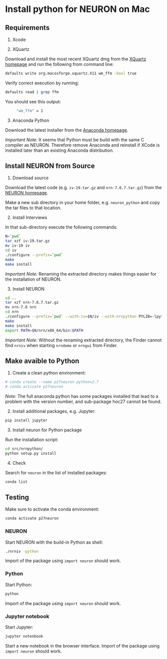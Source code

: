# Install python for NEURON on Mac

## Requirements

1. Xcode

2. XQuartz

Download and install the most recent XQuartz dmg from the [XQuartz homepage](http://xquartz.org) and
run the following from command line:

```bash
defaults write org.macosforge.xquartz.X11 wm_ffm -bool true
```
Verify correct execution by running:
```bash
defaults read | grep ffm
```
You should see this output:
```bash
     "wm_ffm" = 1
```

3. Anaconda Python

Download the latest installer from the [Anaconda homepage](https://www.anaconda.com/distribution/).

_Important Note:_ It seems that Python must be build with the same C compiler as NEURON. Therefore remove Anaconda and reinstall if XCode is installed later than an existing Anaconda distribution.



## Install NEURON  from Source

1. Download source

Download the latest code (e.g. `iv-19.tar.gz` and `nrn-7.6.7.tar.gz`) from the [NEURON homepage](https://www.neuron.yale.edu/neuron/getstd).

Make a new sub directory in your home folder, e.g. `neuron_python` and copy the tar files to that location.

2. Install Interviews

In that sub-directory execute the following commands:

```bash
N=`pwd`
tar xzf iv-19.tar.gz 
mv iv-19 iv
cd iv
./configure --prefix=`pwd`
make
make install
```

_Important Note:_ Renaming the extracted directory makes things easier for the installation of NEURON.

3. Install NEURON

```bash
cd ..
tar xzf nrn-7.6.7.tar.gz 
mv nrn-7.6 nrn
cd nrn
./configure --prefix=`pwd` --with-iv=$N/iv --with-nrnpython PYLIB=-lpython PYLIBLINK=-lpython
make
make install
export PATH=$N/nrn/x86_64/bin:$PATH
```

_Important Note:_ Without the renaming extracted directory, the Finder cannot find `nrniv` when starting `nrndemo` or `nrngui` from Finder.

## Make avaible to Python

1. Create a clean python environment:

```bash
# conda create --name p27neuron python=2.7
# conda activate p27neuron 
```

_Note:_ The full anaconda python has some packages installed that lead to a problem
with the version number, and sub-package hoc27 cannot be found.

2. Install additional packages, e.g. Jupyter:

```bash
pip install jupyter
```

3. Install neuron for Python package

Run the installation script:

```bash
cd src/nrnpython/
python setup.py install
```

4. Check

Search for `neuron` in the list of installed packages:
```bash
conda list
```

## Testing

Make sure to activate the conda environment:
```bash
conda activate p27neuron
```

### NEURON

Start NEURON with the build-in Python as shell:

```bash
./nrniv -python
```

Import of the  package using `import neuron` should work.

### Python

Start Python:

```bash
python
```

Import of the package using `import neuron` should work.

### Jupyter notebook

Start Jupyter:

```bash
jupyter notenbook
```

Start a new notebook in the browser interface.
Import of the package using `import neuron` should work.


